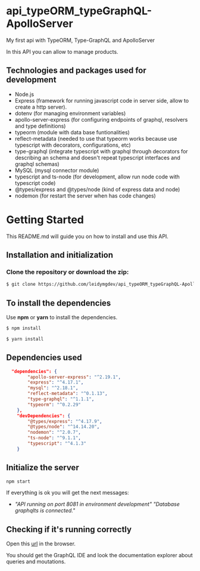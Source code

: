 # api_typeORM_typeGraphQL-ApolloServer

My first api with TypeORM, Type-GraphQL and ApolloServer

In this API you can allow to manage products.

## Technologies and packages used for development

- Node.js
- Express (framework for running javascript code in server side, allow to create a http server).
- dotenv (for managing environment variables)
- apollo-server-express (for configuring endpoints of graphql, resolvers and type definitions)
- typeorm (module with data base funtionalities)
- reflect-metadata (needed to use that typeorm works because use typescript with decorators, configurations, etc)
- type-graphql (integrate typescript with graphql through decorators for describing an schema and doesn't repeat typescript interfaces and graphql schemas)
- MySQL (mysql connector module)
- typescript and ts-node (for development, allow run node code with typescript code)
- @types/express and @types/node (kind of express data and node)
- nodemon (for restart the server when has code changes)

# Getting Started

This README.md will guide you on how to install and use this API.

## Installation and initialization

### Clone the repository or download the zip:

```bash
$ git clone https://github.com/leidymgdev/api_typeORM_typeGraphQL-ApolloServer.git
```

## To install the dependencies

Use **npm** or **yarn** to install the dependencies.

```bash
$ npm install
```

```bash
$ yarn install
```

## Dependencies used

```json
  "dependencies": {
        "apollo-server-express": "^2.19.1",
        "express": "^4.17.1",
        "mysql": "^2.18.1",
        "reflect-metadata": "^0.1.13",
        "type-graphql": "^1.1.1",
        "typeorm": "^0.2.29"
    },
    "devDependencies": {
        "@types/express": "^4.17.9",
        "@types/node": "^14.14.20",
        "nodemon": "^2.0.7",
        "ts-node": "^9.1.1",
        "typescript": "^4.1.3"
    }
```

## Initialize the server

```bash
npm start
```

If everything is ok you will get the next messages:

- _"API running on port 8081 in environment development"_
  _"Database graphqlts is connected."_

## Checking if it's running correctly

Open this [url](http://localhost:8081/graphql) in the browser.

You should get the GraphQL IDE and look the documentation explorer about queries and moutations.
